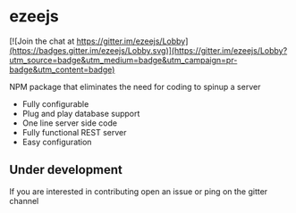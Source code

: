 # ezeejs

[![Join the chat at https://gitter.im/ezeejs/Lobby](https://badges.gitter.im/ezeejs/Lobby.svg)](https://gitter.im/ezeejs/Lobby?utm_source=badge&utm_medium=badge&utm_campaign=pr-badge&utm_content=badge)

NPM package that eliminates the need for coding to spinup a server
* Fully configurable
* Plug and play database support
* One line server side code
* Fully functional REST server
* Easy configuration

## Under development

If you are interested in contributing open an issue or ping on the gitter channel
